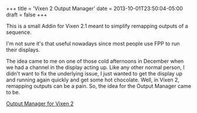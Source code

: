 +++
title = 'Vixen 2 Output Manager'
date = 2013-10-01T23:50:04-05:00
draft = false
+++

This is a small Addin for Vixen 2.1 meant to simplify remapping outputs of a sequence.  

I'm not sure it's that useful nowadays since most people use FPP to run their displays.

The idea came to me on one of those cold afternoons in December when we had a channel in the display acting up.  Like any other normal person, I didn't want to fix the underlying issue, I just wanted to get the display up and running again quickly and get some hot chocolate.  Well, in Vixen 2, remapping outputs can be a pain.  So, the idea for the Output Manager came to be.

[Output Manager for Vixen 2](/repository/downloads/OutputManager.zip)

